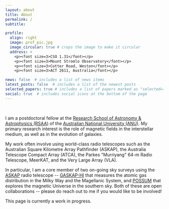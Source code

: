 ```yaml
---
layout: about
title: About
permalink: /
subtitle: 

profile:
  align: right
  image: prof_pic.jpg
  image_circular: true # crops the image to make it circular
  address: >
    <p><font size=3>CSO 1.31</font></p>
    <p><font size=3>Mount Stromlo Observatory</font></p>
    <p><font size=3>Cotter Road, Weston</font></p>
    <p><font size=3>ACT 2611, Australia</font></p>

news: false  # includes a list of news items
latest_posts: false  # includes a list of the newest posts
selected_papers: true # includes a list of papers marked as "selected={true}"
social: true  # includes social icons at the bottom of the page
---
```


<br>

I am a postdoctoral fellow at the <a href='https://rsaa.anu.edu.au/'>Research School of Astronomy & Astrophysics (RSAA)</a> of the <a href='https://www.anu.edu.au/'>Australian National University (ANU)</a>. My primary research interest is the role of magnetic fields in the interstellar medium, as well as in the evolution of galaxies.

My work often involve using world-class radio telescopes such as the Australian Square Kilometre Array Pathfinder (ASKAP), the Australia Telescope Compact Array (ATCA), the Parkes "Murriyang" 64-m Radio Telescope, MeerKAT, and the Very Large Array (VLA).

In particular, I am a core member of two on-going sky surveys using the <a href='https://www.atnf.csiro.au/projects/askap/index.html'>ASKAP</a> radio telescope -- <a href='https://gaskap.anu.edu.au/'>GASKAP-HI</a> that measures the atomic gas distribution in the Milky Way and the Magellanic System, and <a href='https://possum-survey.org/'>POSSUM</a> that explores the magnetic Universe in the southern sky. Both of these are open collaborations -- please do reach out to me if you would like to be involved!

This page is currently a work in progress.

<br>

